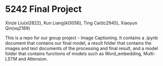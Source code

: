 # 5242 Final Project

Xinze Liu(xl2822), Kun Liang(kl3056), Ting Cai(tc2945), Xiaoyun Qin(xq2189)

This is a repo for our group project - Image Captioning. It contains a .ipynb document that contains our final model, a result folder that contains the images and text documents of the processing and final result, and a model folder that contains functions of models such as Word_embedding, Multi-LSTM and Attension.
